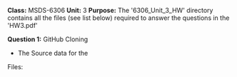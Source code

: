 <b>Class:</b> MSDS-6306
<b>Unit:</b> 3
<b>Purpose:</b> The '6306_Unit_3_HW' directory contains all the files (see list below) required to answer the questions in the 'HW3.pdf'

<b>Question 1:</b> GitHub Cloning<br>
- The Source data for the 


Files:
